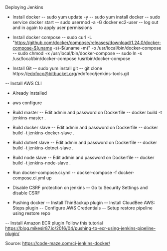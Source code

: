 Deploying Jenkins

- Install docker
  -- sudo yum update -y
  -- sudo yum install docker
  -- sudo service docker start
  -- sudo usermod -a -G docker ec2-user
  -- log out and in again to apply user permissions

- Install docker compose
  -- sudo curl -L "https://github.com/docker/compose/releases/download/1.24.0/docker-compose-$(uname -s)-\$(uname -m)" -o /usr/local/bin/docker-compose
  -- sudo chmod +x /usr/local/bin/docker-compose
  -- sudo ln -s /usr/local/bin/docker-compose /usr/bin/docker-compose

* Install Git
  -- sudo yum install git
  -- git clone https://edofoco@bitbucket.org/edofoco/jenkins-tools.git

-- Install AWS CLI

- Already installed
- aws configure

- Build master
  -- Edit admin and password on Dockerfile
  -- docker build -t jenkins-master .

- Build docker slave
  -- Edit admin and password on Dockerfile
  -- docker build -t jenkins-docker-slave .

- Build dotnet slave
  -- Edit admin and password on Dockerfile
  -- docker build -t jenkins-dotnet-slave .

- Build node slave
  -- Edit admin and password on Dockerfile
  -- docker build -t jenkins-node-slave .

- Run docker-compose.ci.yml
  -- docker-compose -f docker-compose.ci.yml up

- Disable CSRF protection on jenkins
  -- Go to Security Settings and disable CSRF

- Pushing docker
  -- Install ThinBackup plugin
  -- Install CloudBee AWS: Steps plugin
  -- Configure AWS Credentials
  -- Setup restore pipeline using restore repo

-- Install Amazon ECR plugin
Follow this tutorial https://blog.mikesir87.io/2016/04/pushing-to-ecr-using-jenkins-pipeline-plugin/

Source: https://code-maze.com/ci-jenkins-docker/
